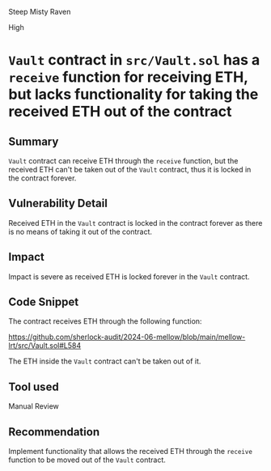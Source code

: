 Steep Misty Raven

High

# `Vault` contract in `src/Vault.sol` has a `receive` function for receiving ETH, but lacks functionality for taking the received ETH out of the contract

## Summary
`Vault` contract can receive ETH through the `receive` function, but the received ETH can't be taken out of the `Vault` contract, thus it is locked in the contract forever.

## Vulnerability Detail
Received ETH in the `Vault` contract is locked in the contract forever as there is no means of taking it out of the contract.

## Impact
Impact is severe as received ETH is locked forever in the `Vault` contract.

## Code Snippet
The contract receives ETH through the following function:

https://github.com/sherlock-audit/2024-06-mellow/blob/main/mellow-lrt/src/Vault.sol#L584

The ETH inside the `Vault` contract can't be taken out of it.

## Tool used
Manual Review

## Recommendation
Implement functionality that allows the received ETH through the `receive` function to be moved out of the `Vault` contract.